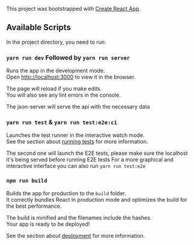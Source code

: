This project was bootstrapped with [Create React App](https://github.com/facebook/create-react-app).

## Available Scripts

In the project directory, you need to run:

### `yarn run dev` Followed by `yarn run server`

Runs the app in the development mode.<br>
Open [http://localhost:3000](http://localhost:3000) to view it in the browser.

The page will reload if you make edits.<br>
You will also see any lint errors in the console.

The json-server will serve the api with the necessary data

### `yarn run test` & `yarn run test:e2e:ci`

Launches the test runner in the interactive watch mode.<br>
See the section about [running tests](https://facebook.github.io/create-react-app/docs/running-tests) for more information.

The second one will launch the E2E tests, please make sure the localhost it's being served before running E2E tests
For a more graphical and interactive interface you can also run `yarn run test:e2e`

### `npm run build`

Builds the app for production to the `build` folder.<br>
It correctly bundles React in production mode and optimizes the build for the best performance.

The build is minified and the filenames include the hashes.<br>
Your app is ready to be deployed!

See the section about [deployment](https://facebook.github.io/create-react-app/docs/deployment) for more information.
